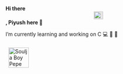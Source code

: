 **Hi there <img style="display: block;-webkit-user-select: none;margin: auto;cursor: zoom-in;background-color: hsl(0, 0%, 90%);" src="https://user-images.githubusercontent.com/33700292/101157406-eec79080-35de-11eb-9543-5c57727a309b.gif" width="25" height="21"> , Piyush here :boy:**

I’m currently learning and working on C :computer: 🔭 🌱 



 <img src="https://c.tenor.com/itjFesV8_RUAAAAi/soulja-boy-pepe.gif" width="55" height="55" alt="Soulja Boy Pepe Sticker - Soulja Boy Pepe Typing Stickers" style="max-width: 104px; background-color: unset; margin: 8px;">


